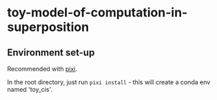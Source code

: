 # toy-model-of-computation-in-superposition

## Environment set-up

Recommended with [pixi](https://pixi.sh/latest/tutorials/python).

In the root directory, just run `pixi install` - this will create a conda env named 'toy_cis'.